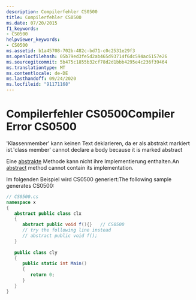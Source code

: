 ```yaml
---
description: Compilerfehler CS0500
title: Compilerfehler CS0500
ms.date: 07/20/2015
f1_keywords:
- CS0500
helpviewer_keywords:
- CS0500
ms.assetid: b1a45708-702b-482c-bd71-c0c2531e29f3
ms.openlocfilehash: 05b79ed3fe5d2ab465d93714f6dc594ac6157e26
ms.sourcegitcommit: 5b475c1855b32cf78d2d1bbb4295e4c236f39464
ms.translationtype: MT
ms.contentlocale: de-DE
ms.lasthandoff: 09/24/2020
ms.locfileid: "91171168"
---
```

# <a name="compiler-error-cs0500"></a><span data-ttu-id="0c019-103">Compilerfehler CS0500</span><span class="sxs-lookup"><span data-stu-id="0c019-103">Compiler Error CS0500</span></span>

<span data-ttu-id="0c019-104">'Klassenmember' kann keinen Text deklarieren, da er als abstrakt markiert ist.</span><span class="sxs-lookup"><span data-stu-id="0c019-104">'class member' cannot declare a body because it is marked abstract</span></span>  
  
 <span data-ttu-id="0c019-105">Eine [abstrakte](../language-reference/keywords/abstract.md) Methode kann nicht ihre Implementierung enthalten.</span><span class="sxs-lookup"><span data-stu-id="0c019-105">An [abstract](../language-reference/keywords/abstract.md) method cannot contain its implementation.</span></span>  
  
 <span data-ttu-id="0c019-106">Im folgenden Beispiel wird CS0500 generiert:</span><span class="sxs-lookup"><span data-stu-id="0c019-106">The following sample generates CS0500:</span></span>  
  
```csharp  
// CS0500.cs  
namespace x  
{  
   abstract public class clx  
   {  
      abstract public void f(){}   // CS0500  
      // try the following line instead  
      // abstract public void f();  
   }  
  
   public class cly  
   {  
      public static int Main()  
      {  
         return 0;  
      }  
   }  
}  
```
